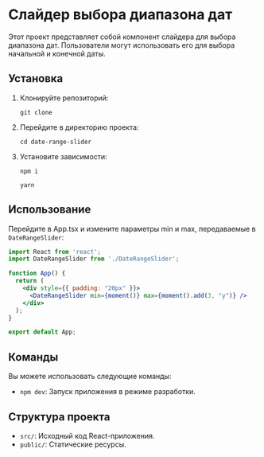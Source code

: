 # Слайдер выбора диапазона дат

Этот проект представляет собой компонент слайдера для выбора диапазона дат. Пользователи могут использовать его для
выбора начальной и конечной даты.

## Установка

1. Клонируйте репозиторий:

   ```
   git clone 
   ```

2. Перейдите в директорию проекта:

   ```
   cd date-range-slider
   ```

3. Установите зависимости:

   ```
   npm i
   ```
   ```
   yarn
   ```

## Использование

Перейдите в App.tsx и измените параметры min и max, передаваемые в ```DateRangeSlider```:

```jsx
import React from 'react';
import DateRangeSlider from './DateRangeSlider';

function App() {
  return (
    <div style={{ padding: "20px" }}>
      <DateRangeSlider min={moment()} max={moment().add(3, "y")} />
    </div>
  );
}

export default App;
```

## Команды

Вы можете использовать следующие команды:

- `npm dev`: Запуск приложения в режиме разработки.

## Структура проекта

- `src/`: Исходный код React-приложения.
- `public/`: Статические ресурсы.
